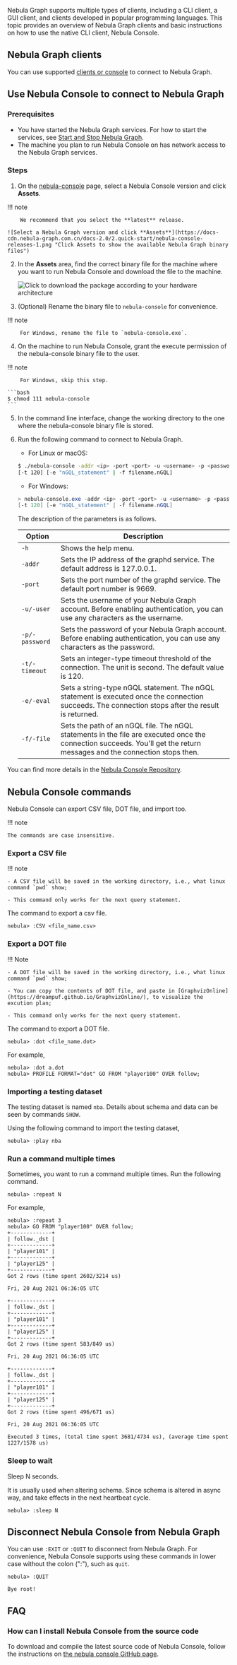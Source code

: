 Nebula Graph supports multiple types of clients, including a CLI client, a GUI client, and clients developed in popular programming languages. This topic provides an overview of Nebula Graph clients and basic instructions on how to use the native CLI client, Nebula Console.

## Nebula Graph clients

You can use supported [clients or console](../20.appendix/6.eco-tool-version.md) to connect to Nebula Graph.

<!-- TODO cloud service can't be provided together with v2.0.0.
If you don't have a Nebula Graph database yet, we recommend that you try the cloud service. [Nebula Graph Cloud Service](https://www.nebula-cloud.io/) supports on-demand deployment and fast building, and uses Nebula Graph Studio as its default client.
-->

## Use Nebula Console to connect to Nebula Graph

### Prerequisites

* You have started the Nebula Graph services. For how to start the services, see [Start and Stop Nebula Graph](../4.deployment-and-installation/manage-service.md).
* The machine you plan to run Nebula Console on has network access to the Nebula Graph services.

### Steps

1. On the [nebula-console](https://github.com/vesoft-inc/nebula-console/releases "the nebula-console Releases page") page, select a Nebula Console version and click **Assets**.

  !!! note

        We recommend that you select the **latest** release.

    ![Select a Nebula Graph version and click **Assets**](https://docs-cdn.nebula-graph.com.cn/docs-2.0/2.quick-start/nebula-console-releases-1.png "Click Assets to show the available Nebula Graph binary files")

2. In the **Assets** area, find the correct binary file for the machine where you want to run Nebula Console and download the file to the machine.

    ![Click to download the package according to your hardware architecture](https://docs-cdn.nebula-graph.com.cn/docs-2.0/2.quick-start/nebula-console-releases-2-1.png "Click the package name to download it")

3. (Optional) Rename the binary file to `nebula-console` for convenience.

  !!! note

        For Windows, rename the file to `nebula-console.exe`.

4. On the machine to run Nebula Console, grant the execute permission of the nebula-console binary file to the user.

  !!! note

        For Windows, skip this step.

    ```bash
    $ chmod 111 nebula-console
    ```

5. In the command line interface, change the working directory to the one where the nebula-console binary file is stored.

6. Run the following command to connect to Nebula Graph.

   * For Linux or macOS:

   ```bash
   $ ./nebula-console -addr <ip> -port <port> -u <username> -p <password>
   [-t 120] [-e "nGQL_statement" | -f filename.nGQL]
   ```

   * For Windows:

   ```powershell
   > nebula-console.exe -addr <ip> -port <port> -u <username> -p <password>
   [-t 120] [-e "nGQL_statement" | -f filename.nGQL]
   ```

   The description of the parameters is as follows.

   | Option | Description |
   | - | - |
   | `-h` | Shows the help menu. |
   | `-addr` | Sets the IP address of the graphd service. The default address is 127.0.0.1. |
   | `-port` | Sets the port number of the graphd service. The default port number is 9669.<!-- If you have deployed Nebula Graph in a docker container but Nebula Console is working outside the container, check the [source port](2.deploy-nebula-graph-with-docker-compose.md/#check_the_nebula_graph_service_status_and_port) of any nebula-graphd process and use it for connection. -->|
   | `-u/-user` | Sets the username of your Nebula Graph account. Before enabling authentication, you can use any characters as the username. |
   | `-p/-password` | Sets the password of your Nebula Graph account. Before enabling authentication, you can use any characters as the password. |
   | `-t/-timeout`  | Sets an integer-type timeout threshold of the connection. The unit is second. The default value is 120. |
   | `-e/-eval` | Sets a string-type nGQL statement. The nGQL statement is executed once the connection succeeds. The connection stops after the result is returned. |
   | `-f/-file` | Sets the path of an nGQL file. The nGQL statements in the file are executed once the connection succeeds. You'll get the return messages and the connection stops then. |

You can find more details in the [Nebula Console Repository](https://github.com/vesoft-inc/nebula-console/tree/v2.0.0-ga).

## Nebula Console commands

Nebula Console can export CSV file, DOT file, and import too. 

!!! note

    The commands are case insensitive.

### Export a CSV file

!!! note

    - A CSV file will be saved in the working directory, i.e., what linux command `pwd` show;

    - This command only works for the next query statement.

The command to export a csv file.

```ngql
nebula> :CSV <file_name.csv>
```

### Export a DOT file

!!! Note

    - A DOT file will be saved in the working directory, i.e., what linux command `pwd` show;

    - You can copy the contents of DOT file, and paste in [GraphvizOnline](https://dreampuf.github.io/GraphvizOnline/), to visualize the excution plan;

    - This command only works for the next query statement.

The command to export a DOT file.

```ngql
nebula> :dot <file_name.dot>
```

For example,

```ngql
nebula> :dot a.dot
nebula> PROFILE FORMAT="dot" GO FROM "player100" OVER follow;
```

### Importing a testing dataset

The testing dataset is named `nba`. Details about schema and data can be seen by commands `SHOW`.  

Using the following command to import the testing dataset,

```ngql
nebula> :play nba
```

### Run a command multiple times

Sometimes, you want to run a command multiple times. Run the following command.

```ngql
nebula> :repeat N
```

For example,

```ngql
nebula> :repeat 3
nebula> GO FROM "player100" OVER follow;
+-------------+
| follow._dst |
+-------------+
| "player101" |
+-------------+
| "player125" |
+-------------+
Got 2 rows (time spent 2602/3214 us)

Fri, 20 Aug 2021 06:36:05 UTC

+-------------+
| follow._dst |
+-------------+
| "player101" |
+-------------+
| "player125" |
+-------------+
Got 2 rows (time spent 583/849 us)

Fri, 20 Aug 2021 06:36:05 UTC

+-------------+
| follow._dst |
+-------------+
| "player101" |
+-------------+
| "player125" |
+-------------+
Got 2 rows (time spent 496/671 us)

Fri, 20 Aug 2021 06:36:05 UTC

Executed 3 times, (total time spent 3681/4734 us), (average time spent 1227/1578 us)
```

### Sleep to wait

Sleep N seconds. 

It is usually used when altering schema. Since schema is altered in async way, and take effects in the next heartbeat cycle.

```ngql
nebula> :sleep N
```

## Disconnect Nebula Console from Nebula Graph

You can use `:EXIT` or `:QUIT` to disconnect from Nebula Graph. For convenience, Nebula Console supports using these commands in lower case without the colon (":"), such as `quit`.

```ngql
nebula> :QUIT

Bye root!
```

## FAQ

### How can I install Nebula Console from the source code

To download and compile the latest source code of Nebula Console, follow the instructions on [the nebula console GitHub page](https://github.com/vesoft-inc/nebula-console#build-nebula-graph-console).
